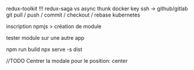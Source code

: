 redux-toolkit !!!
redux-saga vs async thunk
docker
key ssh -> github/gitlab
git pull / push / commit / checkout / rebase
kubernetes

inscription npmjs > création de module

tester module sur une autre app

npm run build
npx serve -s dist

//TODO
Centrer la modale pour le position: center
